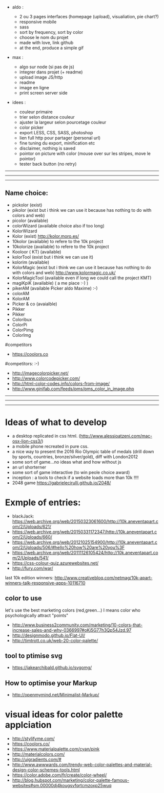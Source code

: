 




- aldo :
  - 2 ou 3 pages interfaces (homepage (upload), visualiation, pie chart?)
  - responsive mobile
  - sass
  - sort by frequency, sort by color
  - choose le nom du projet
  - made with love, link github
  - at the end, produce a simple gif

- max :
  - algo sur node (si pas de js)
  - integrer dans projet (+ readme)
  - upload image JS/http
  - readme
  - image en ligne
  - print screen server side

- idees :
  - couleur primaire
  - trier selon distance couleur
  - ajuster la largeur selon pourcetage couleur
  - color picker
  - export LESS, CSS, SASS, photoshop
  - lien full http pour partager (personal url)
  - fine tuning du export, minification etc
  - disclaimer, nothing is saved
  - pointor on picture with color (mouse over sur les stripes, move le pointor)
  - tester back button (no retry)


-------------
-------------
-------------
## Name choice:
- pickolor (exist)
- pikolor (exist but i think we can use it because has nothing to do with colors and web)
- picolor (available)
- colorWizard (available choice also if too long)
- KolorWizard
- Kolor (exist) http://kolor.moro.es/
- 10kolor (available) to refere to the 10k project
- 10kolorize (available) to refere to the 10k project
- Kooloor ( KT) (available)
- kolorTool (exist but i think we can use it)
- kolorim (available)
- KolorMagic (exist but i think we can use it because has nothing to do with colors and web) http://www.kolormagic.co.uk/
- KolorMagicTool (available even if long we could call the project KMT)
- magiKpiK (available) ( a me piace :-) )
- pikerAM (available Picker aldo Maxime) :-)
- colorAM 
- KolorAM 
- Picker & co (avaialble)
- Pikker
- Pikker
- Coloribux
- ColorPi
- ColorPimg
- ColorImg

#competitors
- https://coolors.co

#competitors: :-) 
- http://imagecolorpicker.net/
- http://www.colorcodepicker.com/
- http://html-color-codes.info/colors-from-image/
- http://www.ginifab.com/feeds/pms/pms_color_in_image.php
-------------
-------------
-------------
# Ideas of what to develop 
- a desktop replicated in css html. (http://www.alessioatzeni.com/mac-osx-lion-css3/)
- a mobile phone recreated in pure css.
- a nice way to present the 2016 Rio Olympic table of medals (drill down by sports, countries, bronze/silver/gold), diff with London2012
- some sort of game...no ideas what and how without js
- an url shorterner
- some sort of game interactive (to win peole choice award)
- inception : a tools to check if a website loads more than 10k !!!!
- 2048 game https://gabrielecirulli.github.io/2048/
 
# Exmple of entries:
- blackJack:  https://web.archive.org/web/20150323061600/http://10k.aneventapart.com/2/Uploads/621/
- https://web.archive.org/web/20150331172347/http://10k.aneventapart.com/2/Uploads/660/
- https://web.archive.org/web/20121025154900/http://10k.aneventapart.com/2/Uploads/506/#hello%20how%20are%20you%3F
- https://web.archive.org/web/20111126105424/http://10k.aneventapart.com/2/Uploads/541/
- https://css-colour-quiz.azurewebsites.net/ 
- http://fury.com/war/

last 10k edition winners: http://www.creativebloq.com/netmag/10k-apart-winners-talk-responsive-apps-10116710


## color to use
let's use the best marketing colors (red,green...) I means color who psychologically attract "points"
- http://www.business2community.com/marketing/10-colors-that-increase-sales-and-why-0366997#oKj5G77h3Qp54Jzd.97
- http://designmodo.github.io/Flat-UI/
- http://timtrott.co.uk/web-20-color-palette/

## tool to ptimise svg
- https://jakearchibald.github.io/svgomg/

## How to optimise your Markup
- http://openmymind.net/Minimalist-Markup/

# visual ideas for color palette applciation
- http://stylifyme.com/
- https://coolors.co/
- https://www.materialpalette.com/cyan/pink
- http://materialcolors.com/
- http://uigradients.com/#
- http://www.awwwards.com/trendy-web-color-palettes-and-material-design-color-schemes-tools.html
- https://color.adobe.com/fr/create/color-wheel/
- http://blog.hubspot.com/marketing/color-palette-famous-websites#sm.00000dj4kougsvfqrtcmzoxp25wuq